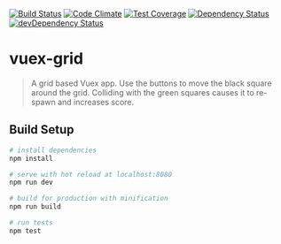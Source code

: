 [![Build Status](https://travis-ci.org/wekilledit/vuex-grid.svg?branch=master)](https://travis-ci.org/wekilledit/vuex-grid)
[![Code Climate](https://codeclimate.com/github/wekilledit/vuex-grid/badges/gpa.svg)](https://codeclimate.com/github/wekilledit/vuex-grid)
[![Test Coverage](https://codeclimate.com/github/wekilledit/vuex-grid/coverage.svg)](https://codeclimate.com/github/wekilledit/vuex-grid/coverage)
[![Dependency Status](https://david-dm.org/wekilledit/vuex-grid.svg)](https://david-dm.org/wekilledit/vuex-grid)
[![devDependency Status](https://david-dm.org/wekilledit/vuex-grid/dev-status.svg)](https://david-dm.org/wekilledit/vuex-grid#info=devDependencies)

# vuex-grid

> A grid based Vuex app. Use the buttons to move the black square around the grid.
> Colliding with the green squares causes it to re-spawn and increases score.


## Build Setup

``` bash
# install dependencies
npm install

# serve with hot reload at localhost:8080
npm run dev

# build for production with minification
npm run build

# run tests
npm test
```
